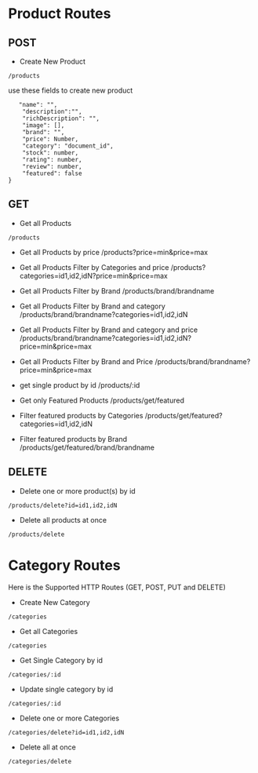 <!-- get routes  -->
# Product Routes 

## POST 
- Create New Product
```
/products
```

use these fields to create new product


```{
   "name": "",
    "description":"",
    "richDescription": "",
    "image": [],
    "brand": "",
    "price": Number,
    "category": "document_id",
    "stock": number,
    "rating": number,
    "review": number,
    "featured": false
}
```

## GET
-  Get all Products
 ```
 /products
 ```

-  Get all Products by price 
 /products?price=min&price=max

-  Get all Products Filter by Categories and price
/products?categories=id1,id2,idN?price=min&price=max

-  Get all Products Filter by Brand 
/products/brand/brandname

-  Get all Products Filter by Brand and category
/products/brand/brandname?categories=id1,id2,idN

-  Get all Products Filter by Brand and category and price
/products/brand/brandname?categories=id1,id2,idN?price=min&price=max

-  Get all Products Filter by Brand and Price 
/products/brand/brandname?price=min&price=max


-  get single product by id
/products/:id

-  Get only Featured Products
/products/get/featured

-  Filter featured products by Categories
/products/get/featured?categories=id1,id2,idN

-  Filter featured products by Brand
/products/get/featured/brand/brandname

## DELETE

- Delete one or more product(s) by id
```
/products/delete?id=id1,id2,idN
```

- Delete all products at once
```
/products/delete
```

# Category Routes
Here is the Supported HTTP Routes (GET, POST, PUT and DELETE)

- Create New Category
```
/categories
```

- Get all Categories
```
/categories
```

- Get Single Category by id
```
/categories/:id
```

- Update single category by id 
```
/categories/:id
```

- Delete one or more Categories  
```
/categories/delete?id=id1,id2,idN
```

- Delete all at once
```
/categories/delete
```
